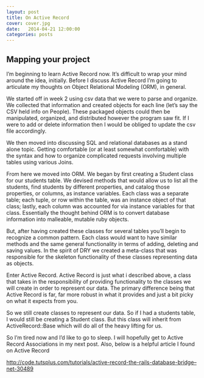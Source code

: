 ```yaml
---
layout: post
title: On Active Record
cover: cover.jpg
date:   2014-04-21 12:00:00
categories: posts
---
```


## Mapping your project

I’m beginning to learn Active Record now. It’s difficult to wrap your mind around the idea, initially. Before I discuss Active Record I’m going to articulate my thoughts on Object Relational Modeling (ORM), in general.

We started off in week 2 using csv data that we were to parse and organize. We collected that information and created objects for each line (let’s say the CSV held info on People). These packaged objects could then be manipulated, organized, and distributed however the program saw fit. If I were to add or delete information then I would be obliged to update the csv file accordingly.

We then moved into discussing SQL and relational databases as a stand alone topic. Getting comfortable (or at least somewhat comfortable) with the syntax and how to organize complicated requests involving multiple tables using various Joins.

From here we moved into ORM. We began by first creating a Student class for our students table. We devised methods that would allow us to list all the students, find students by different properties, and catalog those properties, or columns, as instance variables. Each class was a separate table; each tuple, or row within the table, was an instance object of that class; lastly, each column was accounted for via instance variables for that class. Essentially the thought behind ORM is to convert database information into malleable, mutable ruby objects.

But, after having created these classes for several tables you’ll begin to recognize a common pattern. Each class would want to have similar methods and the same general functionality in terms of adding, deleting and saving values. In the spirit of DRY we created a meta-class that was responsible for the skeleton functionality of these classes representing data as objects.

Enter Active Record. Active Record is just what i described above, a class that takes in the responsibility of providing functionality to the classes we will create in order to represent our data. The primary difference being that Active Record is far, far more robust in what it provides and just a bit picky on what it expects from you.

So we still create classes to represent our data. So if I had a students table, I would still be creating a Student class. But this class will inherit from ActiveRecord::Base which will do all of the heavy lifting for us.

So I’m tired now and I’d like to go to sleep. I will hopefully get to Active Record Associations in my next post. Also, below is a helpful article I found on Active Record

http://code.tutsplus.com/tutorials/active-record-the-rails-database-bridge–net-30489
